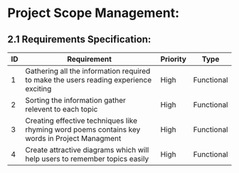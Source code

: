 # Project Scope Management:

## 2.1 Requirements Specification:

ID|Requirement|Priority|Type|
---|---|---|---|
1 |Gathering all the information required to make the users reading experience exciting |High|Functional
2 |Sorting the information gather relevent to each topic |High|Functional
3 |Creating effective techniques like rhyming word poems contains key words in Project Managment|High|Functional
4 |Create attractive diagrams which will help users to remember topics easily|High|Functional
